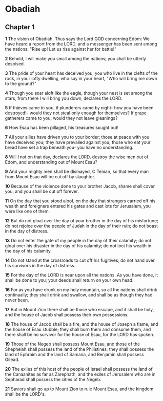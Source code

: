 # Obadiah

## Chapter 1

**1** The vision of Obadiah. Thus says the Lord GOD concerning Edom: We have heard a report from the LORD, and a messenger has been sent among the nations: "Rise up! Let us rise against her for battle!"

**2** Behold, I will make you small among the nations; you shall be utterly despised.

**3** The pride of your heart has deceived you, you who live in the clefts of the rock, in your lofty dwelling, who say in your heart, "Who will bring me down to the ground?"

**4** Though you soar aloft like the eagle, though your nest is set among the stars, from there I will bring you down, declares the LORD.

**5** If thieves came to you, if plunderers came by night- how you have been destroyed!- would they not steal only enough for themselves? If grape gatherers came to you, would they not leave gleanings?

**6** How Esau has been pillaged, his treasures sought out!

**7** All your allies have driven you to your border; those at peace with you have deceived you; they have prevailed against you; those who eat your bread have set a trap beneath you- you have no understanding.

**8** Will I not on that day, declares the LORD, destroy the wise men out of Edom, and understanding out of Mount Esau?

**9** And your mighty men shall be dismayed, O Teman, so that every man from Mount Esau will be cut off by slaughter.

**10** Because of the violence done to your brother Jacob, shame shall cover you, and you shall be cut off forever.

**11** On the day that you stood aloof, on the day that strangers carried off his wealth and foreigners entered his gates and cast lots for Jerusalem, you were like one of them.

**12** But do not gloat over the day of your brother in the day of his misfortune; do not rejoice over the people of Judah in the day of their ruin; do not boast in the day of distress.

**13** Do not enter the gate of my people in the day of their calamity; do not gloat over his disaster in the day of his calamity; do not loot his wealth in the day of his calamity.

**14** Do not stand at the crossroads to cut off his fugitives; do not hand over his survivors in the day of distress.

**15** For the day of the LORD is near upon all the nations. As you have done, it shall be done to you; your deeds shall return on your own head.

**16** For as you have drunk on my holy mountain, so all the nations shall drink continually; they shall drink and swallow, and shall be as though they had never been.

**17** But in Mount Zion there shall be those who escape, and it shall be holy, and the house of Jacob shall possess their own possessions.

**18** The house of Jacob shall be a fire, and the house of Joseph a flame, and the house of Esau stubble; they shall burn them and consume them, and there shall be no survivor for the house of Esau, for the LORD has spoken.

**19** Those of the Negeb shall possess Mount Esau, and those of the Shephelah shall possess the land of the Philistines; they shall possess the land of Ephraim and the land of Samaria, and Benjamin shall possess Gilead.

**20** The exiles of this host of the people of Israel shall possess the land of the Canaanites as far as Zarephath, and the exiles of Jerusalem who are in Sepharad shall possess the cities of the Negeb.

**21** Saviors shall go up to Mount Zion to rule Mount Esau, and the kingdom shall be the LORD's.

